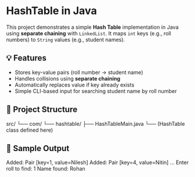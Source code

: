 # HashTable in Java

This project demonstrates a simple **Hash Table** implementation in Java using **separate chaining** with `LinkedList`. It maps `int` keys (e.g., roll numbers) to `String` values (e.g., student names).

## 💡 Features

- Stores key-value pairs (roll number → student name)
- Handles collisions using **separate chaining**
- Automatically replaces value if key already exists
- Simple CLI-based input for searching student name by roll number

## 📁 Project Structure

src/
└── com/
└── hashtable/
├── HashTableMain.java
└── (HashTable class defined here)


## 📌 Sample Output
Added: Pair [key=1, value=Nilesh]
Added: Pair [key=4, value=Nitin]
...
Enter roll to find:
1
Name found: Rohan

